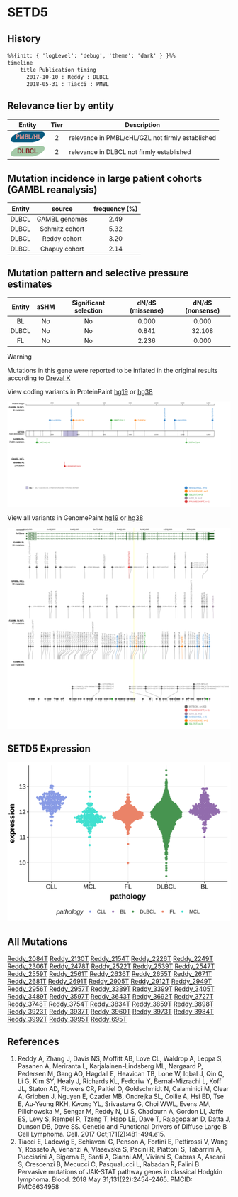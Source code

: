# SETD5

## History
```mermaid
%%{init: { 'logLevel': 'debug', 'theme': 'dark' } }%%
timeline
    title Publication timing
      2017-10-10 : Reddy : DLBCL
      2018-05-31 : Tiacci : PMBL
```

## Relevance tier by entity

|Entity|Tier|Description                              |
|:------:|:----:|-----------------------------------------|
|![PMBL](images/icons/PMBL_tier2.png)|2|relevance in PMBL/cHL/GZL not firmly established|
|![DLBCL](images/icons/DLBCL_tier2.png) |2   |relevance in DLBCL not firmly established|

## Mutation incidence in large patient cohorts (GAMBL reanalysis)

|Entity|source        |frequency (%)|
|:------:|:--------------:|:-------------:|
|DLBCL |GAMBL genomes |2.49         |
|DLBCL |Schmitz cohort|5.32         |
|DLBCL |Reddy cohort  |3.20         |
|DLBCL |Chapuy cohort |2.14         |

## Mutation pattern and selective pressure estimates

|Entity|aSHM|Significant selection|dN/dS (missense)|dN/dS (nonsense)|
|:------:|:----:|:---------------------:|:----------------:|:----------------:|
|BL    |No  |No                   |0.000           | 0.000          |
|DLBCL |No  |No                   |0.841           |32.108          |
|FL    |No  |No                   |2.236           | 0.000          |



> [!WARNING]
> Mutations in this gene were reported to be inflated in the original results according to [Dreval K](https://www.biorxiv.org/content/10.1101/2023.11.21.567983v1)


View coding variants in ProteinPaint [hg19](https://morinlab.github.io/LLMPP/GAMBL/SETD5_protein.html)  or [hg38](https://morinlab.github.io/LLMPP/GAMBL/SETD5_protein_hg38.html)

![](images/proteinpaint/SETD5_NM_001080517.svg)

View all variants in GenomePaint [hg19](https://morinlab.github.io/LLMPP/GAMBL/SETD5.html)  or [hg38](https://morinlab.github.io/LLMPP/GAMBL/SETD5_hg38.html)

![](images/proteinpaint/SETD5.svg)

## SETD5 Expression
![](images/gene_expression/SETD5_by_pathology.svg)
<!-- ORIGIN: reddyGeneticFunctionalDrivers2017 -->
<!-- DLBCL: reddyGeneticFunctionalDrivers2017 -->
<!-- PMBL: tiacciPervasiveMutationsJAKSTAT2018b -->

## All Mutations

[Reddy_2084T](https://www.bcgsc.ca/downloads/morinlab/GAMBL/Reddy/igv_reports/Reddy_2084T.html)
[Reddy_2130T](https://www.bcgsc.ca/downloads/morinlab/GAMBL/Reddy/igv_reports/Reddy_2130T.html)
[Reddy_2154T](https://www.bcgsc.ca/downloads/morinlab/GAMBL/Reddy/igv_reports/Reddy_2154T.html)
[Reddy_2226T](https://www.bcgsc.ca/downloads/morinlab/GAMBL/Reddy/igv_reports/Reddy_2226T.html)
[Reddy_2249T](https://www.bcgsc.ca/downloads/morinlab/GAMBL/Reddy/igv_reports/Reddy_2249T.html)
[Reddy_2306T](https://www.bcgsc.ca/downloads/morinlab/GAMBL/Reddy/igv_reports/Reddy_2306T.html)
[Reddy_2478T](https://www.bcgsc.ca/downloads/morinlab/GAMBL/Reddy/igv_reports/Reddy_2478T.html)
[Reddy_2522T](https://www.bcgsc.ca/downloads/morinlab/GAMBL/Reddy/igv_reports/Reddy_2522T.html)
[Reddy_2539T](https://www.bcgsc.ca/downloads/morinlab/GAMBL/Reddy/igv_reports/Reddy_2539T.html)
[Reddy_2547T](https://www.bcgsc.ca/downloads/morinlab/GAMBL/Reddy/igv_reports/Reddy_2547T.html)
[Reddy_2559T](https://www.bcgsc.ca/downloads/morinlab/GAMBL/Reddy/igv_reports/Reddy_2559T.html)
[Reddy_2561T](https://www.bcgsc.ca/downloads/morinlab/GAMBL/Reddy/igv_reports/Reddy_2561T.html)
[Reddy_2636T](https://www.bcgsc.ca/downloads/morinlab/GAMBL/Reddy/igv_reports/Reddy_2636T.html)
[Reddy_2655T](https://www.bcgsc.ca/downloads/morinlab/GAMBL/Reddy/igv_reports/Reddy_2655T.html)
[Reddy_2671T](https://www.bcgsc.ca/downloads/morinlab/GAMBL/Reddy/igv_reports/Reddy_2671T.html)
[Reddy_2681T](https://www.bcgsc.ca/downloads/morinlab/GAMBL/Reddy/igv_reports/Reddy_2681T.html)
[Reddy_2691T](https://www.bcgsc.ca/downloads/morinlab/GAMBL/Reddy/igv_reports/Reddy_2691T.html)
[Reddy_2905T](https://www.bcgsc.ca/downloads/morinlab/GAMBL/Reddy/igv_reports/Reddy_2905T.html)
[Reddy_2912T](https://www.bcgsc.ca/downloads/morinlab/GAMBL/Reddy/igv_reports/Reddy_2912T.html)
[Reddy_2949T](https://www.bcgsc.ca/downloads/morinlab/GAMBL/Reddy/igv_reports/Reddy_2949T.html)
[Reddy_2956T](https://www.bcgsc.ca/downloads/morinlab/GAMBL/Reddy/igv_reports/Reddy_2956T.html)
[Reddy_2957T](https://www.bcgsc.ca/downloads/morinlab/GAMBL/Reddy/igv_reports/Reddy_2957T.html)
[Reddy_3389T](https://www.bcgsc.ca/downloads/morinlab/GAMBL/Reddy/igv_reports/Reddy_3389T.html)
[Reddy_3399T](https://www.bcgsc.ca/downloads/morinlab/GAMBL/Reddy/igv_reports/Reddy_3399T.html)
[Reddy_3405T](https://www.bcgsc.ca/downloads/morinlab/GAMBL/Reddy/igv_reports/Reddy_3405T.html)
[Reddy_3489T](https://www.bcgsc.ca/downloads/morinlab/GAMBL/Reddy/igv_reports/Reddy_3489T.html)
[Reddy_3597T](https://www.bcgsc.ca/downloads/morinlab/GAMBL/Reddy/igv_reports/Reddy_3597T.html)
[Reddy_3643T](https://www.bcgsc.ca/downloads/morinlab/GAMBL/Reddy/igv_reports/Reddy_3643T.html)
[Reddy_3692T](https://www.bcgsc.ca/downloads/morinlab/GAMBL/Reddy/igv_reports/Reddy_3692T.html)
[Reddy_3727T](https://www.bcgsc.ca/downloads/morinlab/GAMBL/Reddy/igv_reports/Reddy_3727T.html)
[Reddy_3748T](https://www.bcgsc.ca/downloads/morinlab/GAMBL/Reddy/igv_reports/Reddy_3748T.html)
[Reddy_3754T](https://www.bcgsc.ca/downloads/morinlab/GAMBL/Reddy/igv_reports/Reddy_3754T.html)
[Reddy_3834T](https://www.bcgsc.ca/downloads/morinlab/GAMBL/Reddy/igv_reports/Reddy_3834T.html)
[Reddy_3859T](https://www.bcgsc.ca/downloads/morinlab/GAMBL/Reddy/igv_reports/Reddy_3859T.html)
[Reddy_3898T](https://www.bcgsc.ca/downloads/morinlab/GAMBL/Reddy/igv_reports/Reddy_3898T.html)
[Reddy_3923T](https://www.bcgsc.ca/downloads/morinlab/GAMBL/Reddy/igv_reports/Reddy_3923T.html)
[Reddy_3937T](https://www.bcgsc.ca/downloads/morinlab/GAMBL/Reddy/igv_reports/Reddy_3937T.html)
[Reddy_3960T](https://www.bcgsc.ca/downloads/morinlab/GAMBL/Reddy/igv_reports/Reddy_3960T.html)
[Reddy_3973T](https://www.bcgsc.ca/downloads/morinlab/GAMBL/Reddy/igv_reports/Reddy_3973T.html)
[Reddy_3984T](https://www.bcgsc.ca/downloads/morinlab/GAMBL/Reddy/igv_reports/Reddy_3984T.html)
[Reddy_3992T](https://www.bcgsc.ca/downloads/morinlab/GAMBL/Reddy/igv_reports/Reddy_3992T.html)
[Reddy_3995T](https://www.bcgsc.ca/downloads/morinlab/GAMBL/Reddy/igv_reports/Reddy_3995T.html)
[Reddy_695T](https://www.bcgsc.ca/downloads/morinlab/GAMBL/Reddy/igv_reports/Reddy_695T.html)

## References
1.  Reddy A, Zhang J, Davis NS, Moffitt AB, Love CL, Waldrop A, Leppa S, Pasanen A, Meriranta L, Karjalainen-Lindsberg ML, Nørgaard P, Pedersen M, Gang AO, Høgdall E, Heavican TB, Lone W, Iqbal J, Qin Q, Li G, Kim SY, Healy J, Richards KL, Fedoriw Y, Bernal-Mizrachi L, Koff JL, Staton AD, Flowers CR, Paltiel O, Goldschmidt N, Calaminici M, Clear A, Gribben J, Nguyen E, Czader MB, Ondrejka SL, Collie A, Hsi ED, Tse E, Au-Yeung RKH, Kwong YL, Srivastava G, Choi WWL, Evens AM, Pilichowska M, Sengar M, Reddy N, Li S, Chadburn A, Gordon LI, Jaffe ES, Levy S, Rempel R, Tzeng T, Happ LE, Dave T, Rajagopalan D, Datta J, Dunson DB, Dave SS. Genetic and Functional Drivers of Diffuse Large B Cell Lymphoma. Cell. 2017 Oct;171(2):481-494.e15. 
2.  Tiacci E, Ladewig E, Schiavoni G, Penson A, Fortini E, Pettirossi V, Wang Y, Rosseto A, Venanzi A, Vlasevska S, Pacini R, Piattoni S, Tabarrini A, Pucciarini A, Bigerna B, Santi A, Gianni AM, Viviani S, Cabras A, Ascani S, Crescenzi B, Mecucci C, Pasqualucci L, Rabadan R, Falini B. Pervasive mutations of JAK-STAT pathway genes in classical Hodgkin lymphoma. Blood. 2018 May 31;131(22):2454–2465. PMCID: PMC6634958
